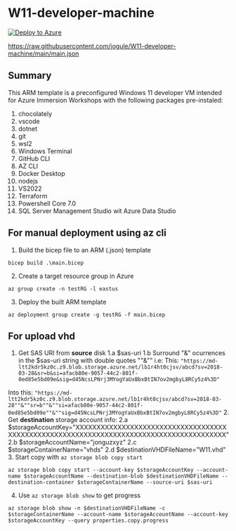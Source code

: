 # W11-developer-machine

[![Deploy to Azure](https://aka.ms/deploytoazurebutton)](https://portal.azure.com/#create/Microsoft.Template/uri/https%3A%2F%2Fraw.githubusercontent.com%2Fjogule%2FW11-developer-machine%2Fmain%2Fmain.json)

https://raw.githubusercontent.com/jogule/W11-developer-machine/main/main.json

## Summary

This ARM template is a preconfigured Windows 11 developer VM intended for Azure Immersion Workshops with the following packages pre-instaled:

1. chocolately
2. vscode
3. dotnet
4. git
5. wsl2
6. Windows Terminal
7. GitHub CLI
8. AZ CLI
9. Docker Desktop
10. nodejs
11. VS2022
12. Terraform
13. Powershell Core 7.0
14. SQL Server Management Studio wit Azure Data Studio

## For manual deployment using az cli

1. Build the bicep file to an ARM (.json) template
```az cli
bicep build .\main.bicep
```
2. Create a target resource group in Azure
```az cli
az group create -n testRG -l eastus
```
3. Deploy the built ARM template
```az cli
az deployment group create -g testRG -f main.bicep
```

## For upload vhd

1. Get SAS URI from **source** disk
1.a $sas-uri
1.b Surround "&" ocurrences in the $sas-uri string with double quotes ""&""
i.e:
This: 
`"https://md-ltt2kdr5kz0c.z9.blob.storage.azure.net/lb1r4ht0cjsv/abcd?sv=2018-03-28&sr=b&si=afacb80e-9057-44c2-801f-0ed85e5bd09e&sig=d45NcsLPNrj3MYogYaUxBbxBtIN7ov2mgbyL8RCy5z4%3D"`

Into this: `"https://md-ltt2kdr5kz0c.z9.blob.storage.azure.net/lb1r4ht0cjsv/abcd?sv=2018-03-28""&""sr=b""&""si=afacb80e-9057-44c2-801f-0ed85e5bd09e""&""sig=d45NcsLPNrj3MYogYaUxBbxBtIN7ov2mgbyL8RCy5z4%3D"`
2. Get **destination** storage account info:
2.a $storageAccountKey="XXXXXXXXXXXXXXXXXXXXXXXXXXXXXXXXXXXXXXXXXXXXXXXXXXXXXXXXXXXXXXXXXXXXXXXXXXXXXXXXXXXXXXXX"
2.b $storageAccountName="jonguzxyz"
2.c $storageContainerName="vhds"
2.d $destinationVHDFileName="W11.vhd"
3. Start copy with `az storage blob copy start`
```az cli
az storage blob copy start --account-key $storageAccountKey --account-name $storageAccountName --destination-blob $destinationVHDFileName --destination-container $storageContainerName --source-uri $sas-uri
```
4. Use `az storage blob show` to get progress
```az cli
az storage blob show -n $destinationVHDFileName -c $storageContainerName --account-name $storageAccountName --account-key $storageAccountKey --query properties.copy.progress
```